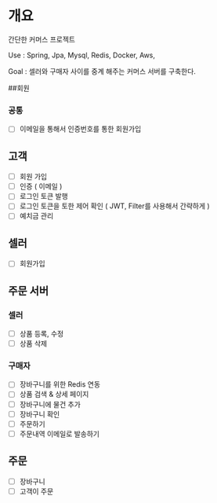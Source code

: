 # 개요
간단한 커머스 프로젝트

Use : Spring, Jpa, Mysql, Redis, Docker, Aws,

Goal : 셀러와 구매자 사이를 중계 해주는 커머스 서버를 구축한다.

##회원
### 공통
 - [ ] 이메일을 통해서 인증번호를 통한 회원가입

## 고객
 - [ ] 회원 가입
 - [ ] 인증 ( 이메일 )
 - [ ] 로그인 토큰 발행
 - [ ] 로그인 토큰을 토한 제어 확인 ( JWT, Filter를 사용해서 간략하게 )
 - [ ] 예치금 관리
   
## 셀러
 - [ ] 회원가입

## 주문 서버

### 셀러
 - [ ] 상품 등록, 수정
 - [ ] 상품 삭제

### 구매자
 - [ ] 장바구니를 위한 Redis 연동
 - [ ] 상품 검색 & 상세 페이지
 - [ ] 장바구니에 물건 추가
 - [ ] 장바구니 확인
 - [ ] 주문하기
 - [ ] 주문내역 이메일로 발송하기
   
## 주문
 - [ ] 장바구니
 - [ ] 고객이 주문
